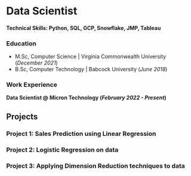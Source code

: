 # Data Scientist

#### Technical Skills: Python, SQL, GCP, Snowflake, JMP, Tableau

### Education
- M.Sc, Computer Science | Virginia Commonwealth University (_December 2021_)
- B.Sc, Computer Technology | Babcock University (_June 2018_)

### Work Experience
**Data Scientist @ Micron Technology (_February 2022 - Present_)**


## Projects
### Project 1: Sales Prediction using Linear Regression
### Project 2: Logistic Regression on data
### Project 3: Applying Dimension Reduction techniques to data
